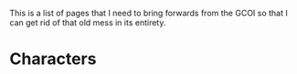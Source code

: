 This is a list of pages that I need to bring forwards from the GCOI so that I can get rid of that old mess in its entirety.
# Characters